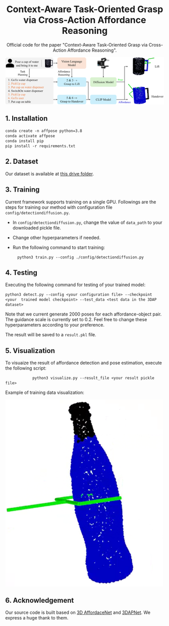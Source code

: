 <div align="center">

# Context-Aware Task-Oriented Grasp via Cross-Action Affordance Reasoning


Official code for the paper "Context-Aware Task-Oriented Grasp via Cross-Action Affordance Reasoning".

<img src="./assets/intro.png" width="600">


</div>


## 1. Installation


    conda create -n affpose python=3.8
    conda activate affpose
    conda install pip
    pip install -r requirements.txt

## 2. Dataset
Our dataset is available at [this drive folder](https://drive.google.com/drive/folders/1vDGHs3QZmmF2rGluGlqBIyCp8sPR4Yws?usp=sharing).

## 3. Training
Current framework supports training on a single GPU. Followings are the steps for training our method with configuration file ```config/detectiondiffusion.py```.

* In ```config/detectiondiffusion.py```, change the value of ```data_path``` to your downloaded pickle file.
* Change other hyperparameters if needed.
* Run the following command to start training:

		python3 train.py --config ./config/detectiondiffusion.py

## 4. Testing
Executing the following command for testing of your trained model:

    python3 detect.py --config <your configuration file> --checkpoint <your  trained model checkpoint> --test_data <test data in the 3DAP dataset>

Note that we current generate 2000 poses for each affordance-object pair.
The guidance scale is currently set to 0.2. Feel free to change these hyperparameters according to your preference.

The result will be saved to a ```result.pkl``` file.

## 5. Visualization
To visuaize the result of affordance detection and pose estimation, execute the following script:

                python3 visualize.py --result_file <your result pickle file>

Example of training data visualization:

<img src="./assets/visualization.png" width="500">


## 6. Acknowledgement

Our source code is built based on [3D AffordaceNet](https://github.com/Gorilla-Lab-SCUT/AffordanceNet) and [3DAPNet](https://github.com/Fsoft-AIC/Language-Conditioned-Affordance-Pose-Detection-in-3D-Point-Clouds). We express a huge thank to them.